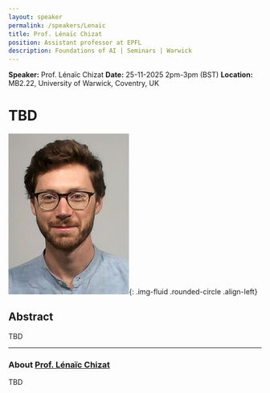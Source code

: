 ```yaml
---
layout: speaker
permalink: /speakers/Lenaic
title: Prof. Lénaïc Chizat
position: Assistant professor at EPFL
description: Foundations of AI | Seminars | Warwick
---
```


**Speaker:** Prof. Lénaïc Chizat
**Date:** 25-11-2025 2pm-3pm (BST)
**Location:** MB2.22, University of Warwick, Coventry, UK

# TBD

![Prof. Lénaïc Chizat](/assets/img/lenaic.jpg){: .img-fluid .rounded-circle .align-left}

## Abstract

TBD

---

### About [Prof. Lénaïc Chizat](https://lchizat.github.io/)


TBD